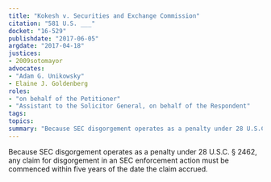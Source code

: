 ```yaml
---
title: "Kokesh v. Securities and Exchange Commission"
citation: "581 U.S. ___"
docket: "16-529"
publishdate: "2017-06-05"
argdate: "2017-04-18"
justices:
- 2009sotomayor
advocates:
- "Adam G. Unikowsky"
- Elaine J. Goldenberg
roles:
- "on behalf of the Petitioner"
- "Assistant to the Solicitor General, on behalf of the Respondent"
tags:
topics:
summary: "Because SEC disgorgement operates as a penalty under 28 U.S.C. § 2462, any claim for disgorgement in an SEC enforcement action must be commenced within five years of the date the claim accrued."
---
```

Because SEC disgorgement operates as a penalty under 28 U.S.C. § 2462, any claim for disgorgement in an SEC enforcement action must be commenced within five years of the date the claim accrued.

